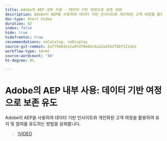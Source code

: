 ```yaml
---
title: Adobe의 AEP 내부 사용 - 데이터 기반 여정으로 보존 강화
description: Adobe이 AEP을 사용하여 데이터 기반 인사이트와 개인화된 고객 여정을 활용하여 유지 및 참여를 유도하는 방법을 살펴봅니다.
doc-type: Short Video
duration: 62
index: false
hide: true
hidefromtoc: true
recommendations: noCatalog, noDisplay
source-git-commit: 2af7500de12a9fd78e64c6a12a42b2fbbf121eba
workflow-type: tm+mt
source-wordcount: '56'
ht-degree: 0%

---
```



# Adobe의 AEP 내부 사용: 데이터 기반 여정으로 보존 유도

Adobe이 AEP을 사용하여 데이터 기반 인사이트와 개인화된 고객 여정을 활용하여 유지 및 참여를 유도하는 방법을 살펴봅니다.

<!-- 62_S655_3442541_61_adobes-internal-use-of-aep-driving-retention-with-datadriven-journeys -->
>[!VIDEO](https://video.tv.adobe.com/v/3458264/?learn=on&enablevpops=true)
